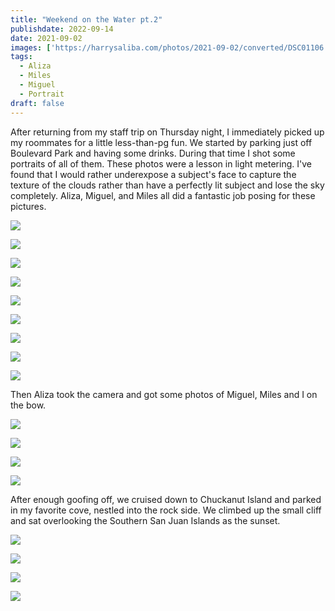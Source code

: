 ```yaml
---
title: "Weekend on the Water pt.2"
publishdate: 2022-09-14
date: 2021-09-02
images: ['https://harrysaliba.com/photos/2021-09-02/converted/DSC01106.jpg']
tags:
  - Aliza
  - Miles
  - Miguel
  - Portrait
draft: false
---
```


After returning from my staff trip on Thursday night, I immediately picked up my roommates for a little less-than-pg fun.  We started by parking just off Boulevard Park and having some drinks.  During that time I shot some portraits of all of them.  These photos were a lesson in light metering.  I've found that I would rather underexpose a subject's face to capture the texture of the clouds rather than have a perfectly lit subject and lose the sky completely.  Aliza, Miguel, and Miles all did a fantastic job posing for these pictures.

![](https://harrysaliba.com/photos/2021-09-02/converted/DSC01053.jpg)

![](https://harrysaliba.com/photos/2021-09-02/converted/DSC01056.jpg)

![](https://harrysaliba.com/photos/2021-09-02/converted/DSC01059.jpg)

![](https://harrysaliba.com/photos/2021-09-02/converted/DSC01064.jpg)

![](https://harrysaliba.com/photos/2021-09-02/converted/DSC01069.jpg)

![](https://harrysaliba.com/photos/2021-09-02/converted/DSC01074.jpg)

![](https://harrysaliba.com/photos/2021-09-02/converted/DSC01078.jpg)

![](https://harrysaliba.com/photos/2021-09-02/converted/DSC01088.jpg)

![](https://harrysaliba.com/photos/2021-09-02/converted/DSC01106.jpg)

Then Aliza took the camera and got some photos of Miguel, Miles and I on the bow.

![](https://harrysaliba.com/photos/2021-09-02/converted/DSC01114.jpg)

![](https://harrysaliba.com/photos/2021-09-02/converted/DSC01116.jpg)

![](https://harrysaliba.com/photos/2021-09-02/converted/DSC01123.jpg)

![](https://harrysaliba.com/photos/2021-09-02/converted/DSC01126.jpg)

After enough goofing off, we cruised down to Chuckanut Island and parked in my favorite cove, nestled into the rock side.  We climbed up the small cliff and sat overlooking the Southern San Juan Islands as the sunset.

![](https://harrysaliba.com/photos/2021-09-02/converted/DSC01134.jpg)

![](https://harrysaliba.com/photos/2021-09-02/converted/DSC01137.jpg)

![](https://harrysaliba.com/photos/2021-09-02/converted/DSC01164.jpg)

![](https://harrysaliba.com/photos/2021-09-02/converted/DSC01178.jpg)

